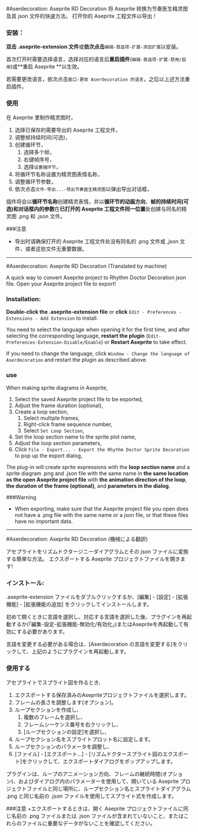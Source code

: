 #Aserdecoration: Aseprite RD Decoration
将 Aseprite 转换为节奏医生精灵图及其 json 文件的快速方法。
打开你的 Aseprite 工程文件以导出！

### 安装：

**双击 .aseprite-extension 文件**或**依次点击**`编辑-首选项-扩展-添加扩展`以安装。

首次打开时需要选择语言，选择对应的语言后**重启插件**(`编辑-首选项-扩展-禁用/启用`)或**重启 Aseprite **以生效。

若需要更改语言，依次点击`窗口-更改 Aserdecoration 的语言`，之后以上述方法重启插件。

### 使用

在 Aseprite 里制作精灵图时，

1. 选择已保存的需要导出的 Aseprite 工程文件，
1. 调整帧持续时间(可选)，
1. 创建循环节，
	1. 选择多个帧，
	1. 右键帧序号，
	1. 选择`设置循环节`，
1. 将循环节名称设置为精灵图表情名称，
1. 调整循环节参数，
1. 依次点击`文件-导出...-导出节奏医生精灵图`以弹出导出对话框，

插件将会以**循环节名称**创建精灵表情，并以**循环节的动画方向**、**帧的持续时间(可选)**和**对话框内的参数**在**已打开的 Aseprite 工程文件同一位置**处创建与同名的精灵图 .png 和 .json 文件。

###注意
+ 导出时请确保打开的 Aseprite 工程文件处没有同名的 .png 文件或 ,json 文件，或者这些文件无重要数据。

***

#Aserdecoration: Aseprite RD Decoration
(Translated by machine)

A quick way to convert Aseprite project to Rhythm Doctor Decoration json file.
Open your Aseprite project file to export!

### Installation:

**Double-click the .aseprite-extension file** or **click** `Edit - Preferences - Extensions - Add Extension` to install. 

You need to select the language when opening it for the first time, and after selecting the corresponding language, **restart the plugin** (`Edit-Preferences-Extension-Disable/Enable`) or **Restart Aseprite** to take effect. 

If you need to change the language, click `Window - Change the language of Aserdecoration` and restart the plugin as described above.

### use

When making sprite diagrams in Aseprite,

1. Select the saved Aseprite project file to be exported,
1. Adjust the frame duration (optional),
1. Create a loop section,
	1. Select multiple frames,
	1. Right-click frame sequence number,
	1. Select `Set Loop Section`,
1. Set the loop section name to the sprite plot name,
1. Adjust the loop section parameters,
1. Click `File - Export... - Export the Rhythm Doctor Sprite Decoration` to pop up the export dialog,

The plug-in will create sprite expressions with the **loop section name** and a sprite diagram .png and .json file with the same name in **the same location as the open Aseprite project file** with **the animation direction of the loop**, **the duration of the frame (optional)**, and **parameters in the dialog**.

###Warning
+ When exporting, make sure that the Aseprite project file you open does not have a .png file with the same name or a json file, or that these files have no important data.

***

#Aserdecoration: Aseprite RD Decoration
(機械による翻訳)

アセプライトをリズムドクタージニーダイアグラムとその json ファイルに変換する簡単な方法。
エクスポートする Aseprite プロジェクトファイルを開きます!

### インストール:

.aseprite-extension ファイルをダブルクリックするか、[編集] - [設定] - [拡張機能] - [拡張機能の追加] をクリックしてインストールします。 

初めて開くときに言語を選択し、対応する言語を選択した後、プラグインを再起動するか(「編集-設定-拡張機能-無効化/有効化」)またはAsepriteを再起動して有効にする必要があります。

言語を変更する必要がある場合は、[Aserdecoration の言語を変更する]をクリックして、上記のようにプラグインを再起動します。

### 使用する

アセプライトでスプライト図を作るとき、

1. エクスポートする保存済みのAsepriteプロジェクトファイルを選択します。
1. フレームの長さを調整します(オプション)。
1. ループセクションを作成し、
	1. 複数のフレームを選択し、
	1. フレームシーケンス番号を右クリックし、
	1. [ループセクションの設定]を選択し、
1. ループセクション名をスプライトプロット名に設定します。
1. ループセクションのパラメータを調整し、
1. [ファイル] - [エクスポート...] - [リズムドクタースプライト図のエクスポート]をクリックして、エクスポートダイアログをポップアップします。

プラグインは、ループのアニメーション方向、フレームの継続時間(オプション)、およびダイアログ内のパラメーターを使用して、開いている Aseprite プロジェクトファイルと同じ場所に、ループセクション名とスプライトダイアグラム .png と同じ名前の .json ファイルを使用してスプライト式を作成します。

###注意
+エクスポートするときは、開く Aseprite プロジェクトファイルに同じ名前の .png ファイルまたは .json ファイルが含まれていないこと、またはこれらのファイルに重要なデータがないことを確認してください。

